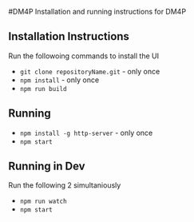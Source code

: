 #DM4P
Installation and running instructions for DM4P

## Installation Instructions
Run the followoing commands to install the UI  
- `git clone repositoryName.git` - only once  
- `npm install` - only once  
- `npm run build`  

## Running
- `npm install -g http-server` - only once  
- `npm start`

## Running in Dev  
Run the following 2 simultaniously  
- `npm run watch`  
- `npm start`  
